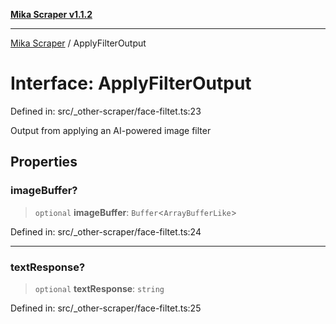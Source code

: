 [**Mika Scraper v1.1.2**](../README.md)

***

[Mika Scraper](../README.md) / ApplyFilterOutput

# Interface: ApplyFilterOutput

Defined in: src/\_other-scraper/face-filtet.ts:23

Output from applying an AI-powered image filter

## Properties

### imageBuffer?

> `optional` **imageBuffer**: `Buffer`\<`ArrayBufferLike`\>

Defined in: src/\_other-scraper/face-filtet.ts:24

***

### textResponse?

> `optional` **textResponse**: `string`

Defined in: src/\_other-scraper/face-filtet.ts:25
